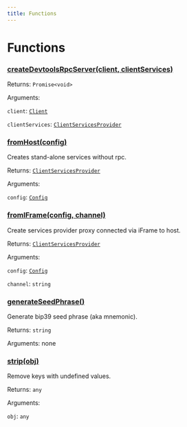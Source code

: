 ```yaml
---
title: Functions
---
```

# Functions
### [createDevtoolsRpcServer(client, clientServices)](https://github.com/dxos/dxos/blob/main/packages/sdk/client/src/packlets/devtools/devtools.ts#L48)


Returns: <code>Promise&lt;void&gt;</code>

Arguments: 

`client`: <code>[Client](/api/@dxos/client/classes/Client)</code>

`clientServices`: <code>[ClientServicesProvider](/api/@dxos/client/interfaces/ClientServicesProvider)</code>
### [fromHost(config)](https://github.com/dxos/dxos/blob/main/packages/sdk/client/src/packlets/client/utils.ts#L35)


Creates stand-alone services without rpc.

Returns: <code>[ClientServicesProvider](/api/@dxos/client/interfaces/ClientServicesProvider)</code>

Arguments: 

`config`: <code>[Config](/api/@dxos/client/classes/Config)</code>
### [fromIFrame(config, channel)](https://github.com/dxos/dxos/blob/main/packages/sdk/client/src/packlets/client/utils.ts#L23)


Create services provider proxy connected via iFrame to host.

Returns: <code>[ClientServicesProvider](/api/@dxos/client/interfaces/ClientServicesProvider)</code>

Arguments: 

`config`: <code>[Config](/api/@dxos/client/classes/Config)</code>

`channel`: <code>string</code>
### [generateSeedPhrase()]()


Generate bip39 seed phrase (aka mnemonic).

Returns: <code>string</code>

Arguments: none
### [strip(obj)]()


Remove keys with undefined values.

Returns: <code>any</code>

Arguments: 

`obj`: <code>any</code>
